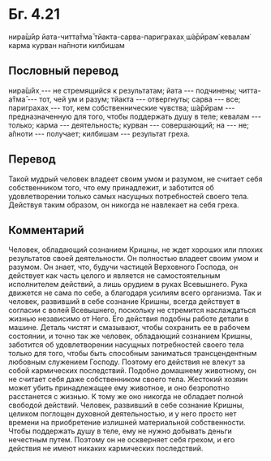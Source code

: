 # Бг. 4.21

нира̄ш́ӣр йата-читта̄тма̄ тйакта-сарва-париграхах̣ ш́а̄рӣрам̇ кевалам̇ карма
курван на̄пноти килбишам

## Пословный перевод

нира̄ш́ӣх̣ --- не стремящийся к результатам; йата --- подчинены; читта-а̄тма̄
--- тот, чей ум и разум; тйакта --- отвергнуты; сарва --- все;
париграхах̣ --- тот, кем собственнические чувства; ш́а̄рӣрам ---
предназначенную для того, чтобы поддержать душу в теле; кевалам ---
только; карма --- деятельность; курван --- совершающий; на --- не;
а̄пноти --- получает; килбишам --- результат греха.

## Перевод

Такой мудрый человек владеет своим умом и разумом, не считает себя
собственником того, что ему принадлежит, и заботится об удовлетворении
только самых насущных потребностей своего тела. Действуя таким образом,
он никогда не навлекает на себя греха.

## Комментарий

Человек, обладающий сознанием Кришны, не ждет хороших или плохих
результатов своей деятельности. Он полностью владеет своим умом и
разумом. Он знает, что, будучи частицей Верховного Господа, он действует
как часть целого и является не самостоятельным исполнителем действий, а
лишь орудием в руках Всевышнего. Рука движется не сама по себе, а
благодаря усилиям всего организма. Так и человек, развивший в себе
сознание Кришны, всегда действует в согласии с волей Всевышнего,
поскольку не стремится наслаждаться жизнью независимо от Него. Его
действия подобны работе детали в машине. Деталь чистят и смазывают,
чтобы сохранить ее в рабочем состоянии, и точно так же человек,
обладающий сознанием Кришны, заботится об удовлетворении насущных
потребностей своего тела только для того, чтобы быть способным
заниматься трансцендентным любовным служением Господу. Поэтому его
действия не влекут за собой кармических последствий. Подобно домашнему
животному, он не считает себя даже собственником своего тела. Жестокий
хозяин может убить принадлежащее ему животное, и оно безропотно
расстанется с жизнью. К тому же оно никогда не обладает полной свободой
действий. Человек, развивший в себе сознание Кришны, целиком поглощен
духовной деятельностью, и у него просто нет времени на приобретение
излишней материальной собственности. Чтобы поддержать душу в теле, ему
не нужно добывать деньги нечестным путем. Поэтому он не оскверняет себя
грехом, и его действия не имеют никаких кармических последствий.
